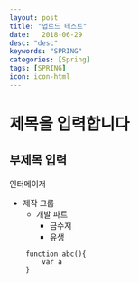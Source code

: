```yaml
---
layout: post
title: "업로드 테스트"
date:   2018-06-29
desc: "desc"
keywords: "SPRING"
categories: [Spring]
tags: [SPRING]
icon: icon-html
---
```


# 제목을 입력합니다

## 부제목 입력

인터메이저
- 제작 그룹
	- 개발 파트
    	- 금수저
    	- 유생

~~~
	function abc(){
    	var a
    }
~~~

<!-- 이부분은 주석처리됩니다 -->

